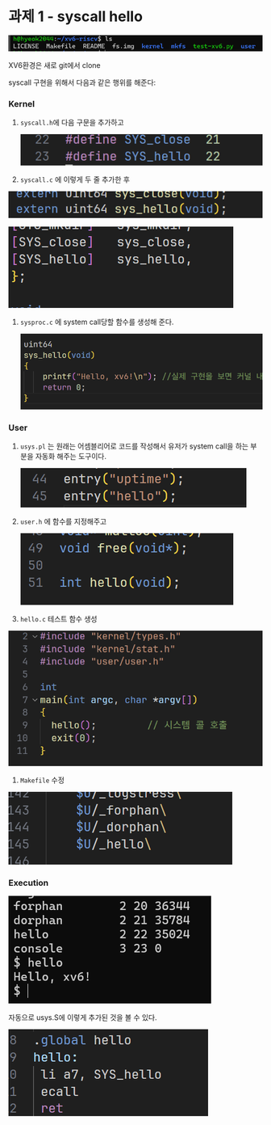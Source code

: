 # 과제 1 - syscall hello

![Assets/image.png](Assets/image.png)

XV6환경은 새로 git에서  clone

syscall 구현을 위해서 다음과 같은 행위를 해준다:

### Kernel

1. `syscall.h`에 다음 구문을 추가하고
    
    ![Assets/image.png](Assets/image%201.png)
    
2. `syscall.c` 에 이렇게 두 줄 추가한 후

![Assets/image.png](Assets/image%202.png)

![Assets/image.png](Assets/image%203.png)

1. `sysproc.c` 에 system call당할 함수를 생성해 준다.
    
    ![Assets/image.png](Assets/image%204.png)
    

### User

1. `usys.pl` 는 원래는 어셈블리어로 코드를 작성해서  유저가 system call을 하는 부분을 자동화 해주는 도구이다.
    
    ![Assets/image.png](Assets/image%205.png)
    
2. `user.h` 에 함수를 지정해주고
    
    ![Assets/image.png](Assets/image%206.png)
    
3. `hello.c` 테스트 함수 생성

![Assets/image.png](Assets/image%207.png)

1. `Makefile` 수정

![Assets/image.png](Assets/image%208.png)

### Execution

![Assets/image.png](Assets/image%209.png)

자동으로 usys.S에  이렇게 추가된 것을 볼 수 있다.

![Assets/image.png](Assets/image%2010.png)